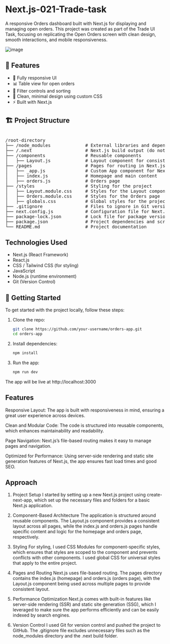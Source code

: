 # Next.js-021-Trade-task

A responsive Orders dashboard built with Next.js for displaying and managing open orders. This project was created as part of the Trade UI Task, focusing on replicating the Open Orders screen with clean design, smooth interactions, and mobile responsiveness.

![image](https://github.com/user-attachments/assets/dbdaf1ce-dcd0-49d9-9940-94c8c4b84784)


## 🧠 Features
- 📱 Fully responsive UI
- 📊 Table view for open orders
- 🧭 Filter controls and sorting
- 🎨 Clean, minimal design using custom CSS
- ⚡ Built with Next.js 

## 🏗️ Project Structure
<pre> 
/root-directory
├── /node_modules             # External libraries and dependencies
├── /.next                    # Next.js build output (do not push to git)
├── /components               # Reusable components
│   ├── Layout.js             # Layout component for consistent page structure
├── /pages                    # Pages for routing in Next.js
│   ├── _app.js               # Custom App component for Next.js
│   ├── index.js              # Homepage and main content
│   ├── orders.js             # Orders page
├── /styles                   # Styling for the project
│   ├── Layout.module.css     # Styles for the Layout component
│   ├── Orders.module.css     # Styles for the Orders page
│   ├── globals.css           # Global styles for the project
├── .gitignore                # Files to ignore in Git version control
├── next.config.js            # Configuration file for Next.js
├── package-lock.json         # Lock file for package versions
├── package.json              # Project dependencies and scripts
└── README.md                 # Project documentation
</pre>

## Technologies Used
- Next.js (React Framework)
- React.js
- CSS / Tailwind CSS (for styling)
- JavaScript
- Node.js (runtime environment)
- Git (Version Control)

## 🚀 Getting Started

To get started with the project locally, follow these steps:

1. Clone the repo:
   ```bash
   git clone https://github.com/your-username/orders-app.git
   cd orders-app
2. Install dependencies:
   ```bash
   npm install

3. Run the app:
   ```bash
   npm run dev
The app will be live at http://localhost:3000

## Features
Responsive Layout: The app is built with responsiveness in mind, ensuring a great user experience across devices.

Clean and Modular Code: The code is structured into reusable components, which enhances maintainability and readability.

Page Navigation: Next.js’s file-based routing makes it easy to manage pages and navigation.

Optimized for Performance: Using server-side rendering and static site generation features of Next.js, the app ensures fast load times and good SEO.

## Approach
1. Project Setup
I started by setting up a new Next.js project using create-next-app, which set up the necessary files and folders for a basic Next.js application.

2. Component-Based Architecture
The application is structured around reusable components. The Layout.js component provides a consistent layout across all pages, while the index.js and orders.js pages handle specific content and logic for the homepage and orders page, respectively.

3. Styling
For styling, I used CSS Modules for component-specific styles, which ensures that styles are scoped to the component and prevents conflicts with other components. I used global CSS for universal styles that apply to the entire project.

4. Pages and Routing
Next.js uses file-based routing. The pages directory contains the index.js (homepage) and orders.js (orders page), with the Layout.js component being used across multiple pages to provide consistent layout.

5. Performance Optimization
Next.js comes with built-in features like server-side rendering (SSR) and static site generation (SSG), which I leveraged to make sure the app performs efficiently and can be easily indexed by search engines.

6. Version Control
I used Git for version control and pushed the project to GitHub. The .gitignore file excludes unnecessary files such as the node_modules directory and the .next build folder.
